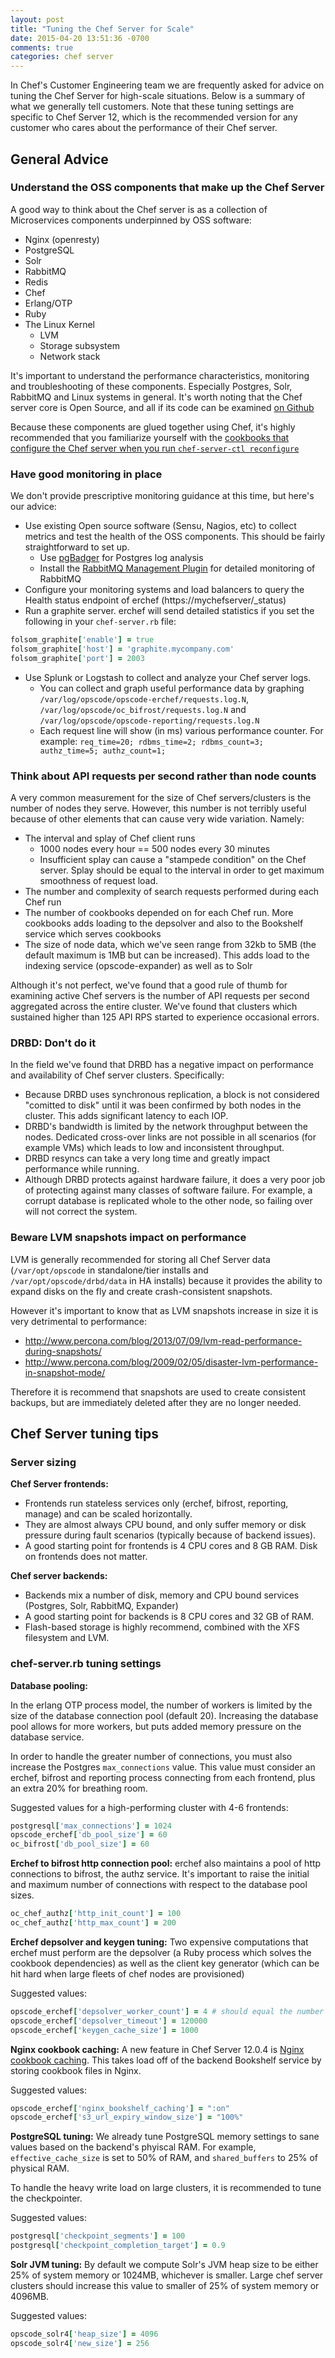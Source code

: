 ```yaml
---
layout: post
title: "Tuning the Chef Server for Scale"
date: 2015-04-20 13:51:36 -0700
comments: true
categories: chef server
---
```


In Chef's Customer Engineering team we are frequently asked for advice on tuning the Chef Server for high-scale situations. Below is a summary of what we generally tell customers. Note that these tuning settings are specific to Chef Server 12, which is the recommended version for any customer who cares about the performance of their Chef server.

<!-- more -->

## General Advice

### Understand the OSS components that make up the Chef Server
A good way to think about the Chef server is as a collection of Microservices components underpinned by OSS software:

* Nginx (openresty)
* PostgreSQL
* Solr
* RabbitMQ
* Redis
* Chef
* Erlang/OTP
* Ruby
* The Linux Kernel
  * LVM
  * Storage subsystem
  * Network stack

It's important to understand the performance characteristics, monitoring and troubleshooting of these components.  Especially Postgres, Solr, RabbitMQ and Linux systems in general. It's worth noting that the Chef server core is Open Source, and all if its code can be examined [on Github](https://github.com/chef/chef-server)

Because these components are glued together using Chef, it's highly recommended that you familiarize yourself with the [cookbooks that configure the Chef server when you run `chef-server-ctl reconfigure`](https://github.com/chef/opscode-omnibus/tree/master/files/private-chef-cookbooks)

### Have good monitoring in place

We don't provide prescriptive monitoring guidance at this time, but here's our advice:

* Use existing Open source software (Sensu, Nagios, etc) to collect metrics and test the health of the OSS components.  This should be fairly straightforward to set up.
  * Use [pgBadger](http://dalibo.github.io/pgbadger/) for Postgres log analysis
  * Install the [RabbitMQ Management Plugin](https://www.rabbitmq.com/management.html) for detailed monitoring of RabbitMQ
* Configure your monitoring systems and load balancers to query the Health status endpoint of erchef (https://mychefserver/_status)
* Run a graphite server. erchef will send detailed statistics if you set the following in your `chef-server.rb` file:
```ruby
folsom_graphite['enable'] = true
folsom_graphite['host'] = 'graphite.mycompany.com'
folsom_graphite['port'] = 2003
```
* Use Splunk or Logstash to collect and analyze your Chef server logs.
  - You can collect and graph useful performance data by graphing `/var/log/opscode/opscode-erchef/requests.log.N`, `/var/log/opscode/oc_bifrost/requests.log.N` and `/var/log/opscode/opscode-reporting/requests.log.N`
  - Each request line will show (in ms) various performance counter. For example: `req_time=20; rdbms_time=2; rdbms_count=3; authz_time=5; authz_count=1;`

### Think about API requests per second rather than node counts
A very common measurement for the size of Chef servers/clusters is the number of nodes they serve. However, this number is not terribly useful because of other elements that can cause very wide variation. Namely:

* The interval and splay of Chef client runs
  * 1000 nodes every hour == 500 nodes every 30 minutes
  * Insufficient splay can cause a "stampede condition" on the Chef server. Splay should be equal to the interval in order to get maximum smoothness of request load.
* The number and complexity of search requests performed during each Chef run
* The number of cookbooks depended on for each Chef run. More cookbooks adds loading to the depsolver and also to the Bookshelf service which serves cookbooks
* The size of node data, which we've seen range from 32kb to 5MB (the default maximum is 1MB but can be increased). This adds load to the indexing service (opscode-expander) as well as to Solr

Although it's not perfect, we've found that a good rule of thumb for examining active Chef servers is the number of API requests per second aggregated across the entire cluster. We've found that clusters which sustained higher than 125 API RPS started to experience occasional errors.

### DRBD: Don't do it
In the field we've found that DRBD has a negative impact on performance and availability of Chef server clusters. Specifically:

* Because DRBD uses synchronous replication, a block is not considered "comitted to disk" until it was been confirmed by both nodes in the cluster. This adds significant latency to each IOP.
* DRBD's bandwidth is limited by the network throughput between the nodes. Dedicated cross-over links are not possible in all scenarios (for example VMs) which leads to low and inconsistent throughput.
* DRBD resyncs can take a very long time and greatly impact performance while running.
* Although DRBD protects against hardware failure, it does a very poor job of protecting against many classes of software failure. For example, a corrupt database is replicated whole to the other node, so failing over will not correct the system.


### Beware LVM snapshots impact on performance
LVM is generally recommended for storing all Chef Server data (`/var/opt/opscode` in standalone/tier installs and `/var/opt/opscode/drbd/data` in HA installs) because it provides the ability to expand disks on the fly and create crash-consistent snapshots.

However it's important to know that as LVM snapshots increase in size it is very detrimental to performance:

* http://www.percona.com/blog/2013/07/09/lvm-read-performance-during-snapshots/
* http://www.percona.com/blog/2009/02/05/disaster-lvm-performance-in-snapshot-mode/

Therefore it is recommend that snapshots are used to create consistent backups, but are immediately deleted after they are no longer needed.

## Chef Server tuning tips

### Server sizing

**Chef Server frontends:**

  * Frontends run stateless services only (erchef, bifrost, reporting, manage) and can be scaled horizontally.
  * They are almost always CPU bound, and only suffer memory or disk pressure during fault scenarios (typically because of backend issues).
  * A good starting point for frontends is 4 CPU cores and 8 GB RAM. Disk on frontends does not matter.

**Chef server backends:**

  * Backends mix a number of disk, memory and CPU bound services (Postgres, Solr, RabbitMQ, Expander)
  * A good starting point for backends is 8 CPU cores and 32 GB of RAM.
  * Flash-based storage is highly recommend, combined with the XFS filesystem and LVM.

### chef-server.rb tuning settings

**Database pooling:**

In the erlang OTP process model, the number of workers is limited by the size of the database connection pool (default 20). Increasing the database pool allows for more workers, but puts added memory pressure on the database service.

In order to handle the greater number of connections, you must also increase the Postgres `max_connections` value. This value must consider an erchef, bifrost and reporting process connecting from each frontend, plus an extra 20% for breathing room.

Suggested values for a high-performing cluster with 4-6 frontends:
```ruby
postgresql['max_connections'] = 1024
opscode_erchef['db_pool_size'] = 60
oc_bifrost['db_pool_size'] = 60
```

**Erchef to bifrost http connection pool:**
erchef also maintains a pool of http connections to bifrost, the authz service.  It's important to raise the initial and maximum number of connections with respect to the database pool sizes.

```ruby
oc_chef_authz['http_init_count'] = 100
oc_chef_authz['http_max_count'] = 200
```

**Erchef depsolver and keygen tuning:**
Two expensive computations that erchef must perform are the depsolver (a Ruby process which solves the cookbook dependencies) as well as the client key generator (which can be hit hard when large fleets of chef nodes are provisioned)

Suggested values:
```ruby
opscode_erchef['depsolver_worker_count'] = 4 # should equal the number of CPU cores
opscode_erchef['depsolver_timeout'] = 120000
opscode_erchef['keygen_cache_size'] = 1000
```

**Nginx cookbook caching:**
A new feature in Chef Server 12.0.4 is [Nginx cookbook caching](https://www.chef.io/blog/2015/02/18/cookbook-caching/). This takes load off of the backend Bookshelf service by storing cookbook files in Nginx.

Suggested values:
```ruby
opscode_erchef['nginx_bookshelf_caching'] = ":on"
opscode_erchef['s3_url_expiry_window_size'] = "100%"
```

**PostgreSQL tuning:**
We already tune PostgreSQL memory settings to sane values based on the backend's phyiscal RAM. For example, `effective_cache_size` is set to 50% of RAM, and `shared_buffers` to 25% of physical RAM.

To handle the heavy write load on large clusters, it is recommended to tune the checkpointer.

Suggested values:
```ruby
postgresql['checkpoint_segments'] = 100
postgresql['checkpoint_completion_target'] = 0.9
```

**Solr JVM tuning:**
By default we compute Solr's JVM heap size to be either 25% of system memory or 1024MB, whichever is smaller. Large chef server clusters should increase this value to smaller of 25% of system memory or 4096MB.

Suggested values:
```ruby
opscode_solr4['heap_size'] = 4096
opscode_solr4['new_size'] = 256
```

